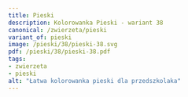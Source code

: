 ```yaml
---
title: Pieski
description: Kolorowanka Pieski - wariant 38
canonical: /zwierzeta/pieski
variant_of: pieski
image: /pieski/38/pieski-38.svg
pdf: /pieski/38/pieski-38.pdf
tags:
- zwierzeta
- pieski
alt: "Łatwa kolorowanka pieski dla przedszkolaka"
---
```

